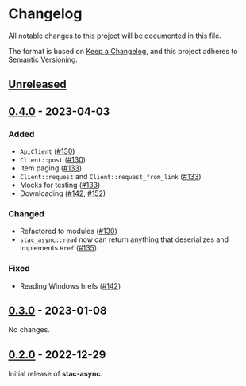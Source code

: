 # Changelog

All notable changes to this project will be documented in this file.

The format is based on [Keep a Changelog](https://keepachangelog.com/en/1.0.0/), and this project adheres to [Semantic Versioning](https://semver.org/spec/v2.0.0.html).

## [Unreleased]

## [0.4.0] - 2023-04-03

### Added

- `ApiClient` ([#130](https://github.com/gadomski/stac-rs/pull/130))
- `Client::post` ([#130](https://github.com/gadomski/stac-rs/pull/130))
- Item paging ([#133](https://github.com/gadomski/stac-rs/pull/133))
- `Client::request` and `Client::request_from_link` ([#133](https://github.com/gadomski/stac-rs/pull/133))
- Mocks for testing ([#133](https://github.com/gadomski/stac-rs/pull/133))
- Downloading ([#142](https://github.com/gadomski/stac-rs/pull/142), [#152](https://github.com/gadomski/stac-rs/pull/152))

### Changed

- Refactored to modules ([#130](https://github.com/gadomski/stac-rs/pull/130))
- `stac_async::read` now can return anything that deserializes and implements `Href` ([#135](https://github.com/gadomski/stac-rs/pull/135))

### Fixed

- Reading Windows hrefs ([#142](https://github.com/gadomski/stac-rs/pull/142))

## [0.3.0] - 2023-01-08

No changes.

## [0.2.0] - 2022-12-29

Initial release of **stac-async**.

[Unreleased]: https://github.com/gadomski/stac-rs/compare/stac-async-v0.4.0...main
[0.4.0]: https://github.com/gadomski/stac-rs/compare/stac-async-v0.3.0...stac-async-v0.4.0
[0.3.0]: https://github.com/gadomski/stac-rs/compare/stac-async-v0.2.0...stac-async-v0.3.0
[0.2.0]: https://github.com/gadomski/stac-rs/releases/tag/stac-async-v0.2.0
